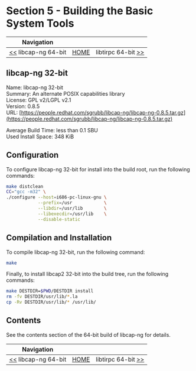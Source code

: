 # Section 5 - Building the Basic System Tools

| Navigation |||
| --- | --- | ---: |
| [<<](./libcap-ng64bit.md) libcap-ng 64-bit | [HOME](../README.md) | libtirpc 64-bit [>>](./libtirpc64bit.md) |

## libcap-ng 32-bit

Name: libcap-ng 32-bit<br />
Summary: An alternate POSIX capabilities library<br />
License: GPL v2/LGPL v2.1<br />
Version: 0.8.5<br />
URL: [https://people.redhat.com/sgrubb/libcap-ng/libcap-ng-0.8.5.tar.gz](https://people.redhat.com/sgrubb/libcap-ng/libcap-ng-0.8.5.tar.gz)<br />

Average Build Time: less than 0.1 SBU<br />
Used Install Space: 348 KiB<br />

## Configuration

To configure libcap-ng 32-bit for install into the build root, run the following commands:

```bash
make distclean
CC="gcc -m32" \
./configure --host=i686-pc-linux-gnu \
            --prefix=/usr            \
            --libdir=/usr/lib        \
            --libexecdir=/usr/lib    \
            --disable-static
```

## Compilation and Installation

To compile libcap-ng 32-bit, run the following command:

```bash
make
```

Finally, to install libcap2 32-bit into the build tree, run the following commands:

```bash
make DESTDIR=$PWD/DESTDIR install
rm -fv DESTDIR/usr/lib/*.la
cp -Rv DESTDIR/usr/lib/* /usr/lib/
```

## Contents

See the contents section of the 64-bit build of libcap-ng for details.

| Navigation |||
| --- | --- | ---: |
| [<<](./libcap-ng64bit.md) libcap-ng 64-bit | [HOME](../README.md) | libtirpc 64-bit [>>](./libtirpc64bit.md) |
